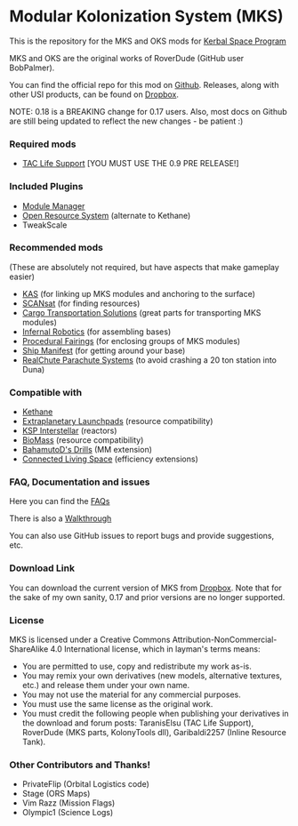Modular Kolonization System (MKS) 
===

This is the repository for the MKS and OKS mods for [Kerbal Space Program](http://kerbalspaceprogram.com)

MKS and OKS are the original works of RoverDude (GitHub user BobPalmer).  

You can find the official repo for this mod on [Github](http://github.com/BobPalmer/MKS).  Releases, along with other USI products, can be found on [Dropbox](https://www.dropbox.com/sh/1fsuzvl35s2gppt/AAD8kNgBm6rO9m4paXmwuqA0a). 


NOTE:  0.18 is a BREAKING change for 0.17 users.  Also, most docs on Github are still being updated to reflect the new changes - be patient :)

### Required mods
* [TAC Life Support](http://forum.kerbalspaceprogram.com/threads/40667) [YOU MUST USE THE 0.9 PRE RELEASE!]

### Included Plugins
* [Module Manager](http://forum.kerbalspaceprogram.com/threads/55219)
* [Open Resource System](http://forum.kerbalspaceprogram.com/threads/64595) (alternate to Kethane)
* TweakScale

### Recommended mods
(These are absolutely not required, but have aspects that make gameplay easier)

* [KAS](http://forum.kerbalspaceprogram.com/threads/53134) (for linking up MKS modules and anchoring to the surface)
* [SCANsat](http://forum.kerbalspaceprogram.com/threads/55832) (for finding resources)
* [Cargo Transportation Solutions](http://forum.kerbalspaceprogram.com/threads/77505) (great parts for transporting MKS modules)
* [Infernal Robotics](http://forum.kerbalspaceprogram.com/threads/37707) (for assembling bases)
* [Procedural Fairings](http://forum.kerbalspaceprogram.com/threads/39512) (for enclosing groups of MKS modules)
* [Ship Manifest](http://forum.kerbalspaceprogram.com/threads/62270) (for getting around your base)
* [RealChute Parachute Systems](http://forum.kerbalspaceprogram.com/threads/57988) (to avoid crashing a 20 ton station into Duna)

### Compatible with

* [Kethane](http://forum.kerbalspaceprogram.com/threads/23979)
* [Extraplanetary Launchpads](http://forum.kerbalspaceprogram.com/threads/59545) (resource compatibility)
* [KSP Interstellar](http://forum.kerbalspaceprogram.com/threads/43839) (reactors)
* [BioMass](http://forum.kerbalspaceprogram.com/threads/53009) (resource compatibility)
* [BahamutoD's Drills](http://forum.kerbalspaceprogram.com/threads/70325) (MM extension)
* [Connected Living Space](http://forum.kerbalspaceprogram.com/threads/70161) (efficiency extensions)

### FAQ, Documentation and issues

Here you can find the [FAQs](https://github.com/BobPalmer/MKS/wiki/FAQ)

There is also a [Walkthrough](https://github.com/BobPalmer/MKS/Tutorial_00)

You can also use GitHub issues to report bugs and provide suggestions, etc.

### Download Link

You can download the current version of MKS from  [Dropbox](https://www.dropbox.com/sh/1fsuzvl35s2gppt/AAD8kNgBm6rO9m4paXmwuqA0a).  Note that for the sake of my own sanity, 0.17 and prior versions are no longer supported.

### License

MKS is licensed under a Creative Commons Attribution-NonCommercial-ShareAlike 4.0 International license, which in layman's terms means:
* You are permitted to use, copy and redistribute my work as-is.
* You may remix your own derivatives (new models, alternative textures, etc.) and release them under your own name.
* You may not use the material for any commercial purposes.
* You must use the same license as the original work.
* You must credit the following people when publishing your derivatives in the download and forum posts: TaranisElsu (TAC Life Support), RoverDude (MKS parts, KolonyTools dll), Garibaldi2257 (Inline Resource Tank).

### Other Contributors and Thanks!
* PrivateFlip (Orbital Logistics code)
* Stage (ORS Maps)
* Vim Razz (Mission Flags)
* Olympic1 (Science Logs)
